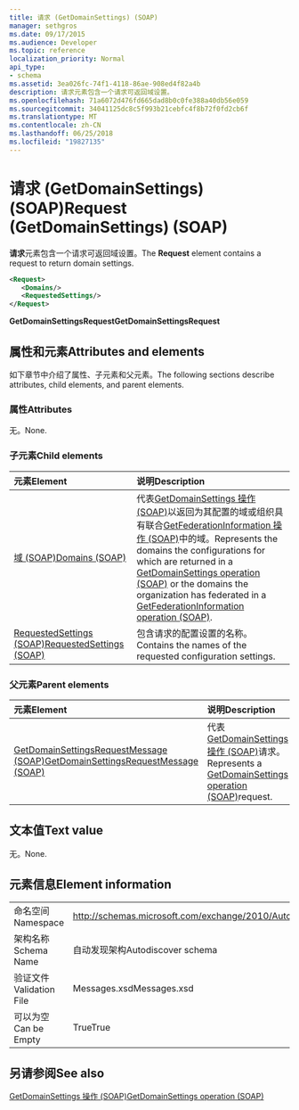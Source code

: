 ```yaml
---
title: 请求 (GetDomainSettings) (SOAP)
manager: sethgros
ms.date: 09/17/2015
ms.audience: Developer
ms.topic: reference
localization_priority: Normal
api_type:
- schema
ms.assetid: 3ea026fc-74f1-4118-86ae-908ed4f82a4b
description: 请求元素包含一个请求可返回域设置。
ms.openlocfilehash: 71a6072d476fd665dad8b0c0fe388a40db56e059
ms.sourcegitcommit: 34041125dc8c5f993b21cebfc4f8b72f0fd2cb6f
ms.translationtype: MT
ms.contentlocale: zh-CN
ms.lasthandoff: 06/25/2018
ms.locfileid: "19827135"
---
```

# <a name="request-getdomainsettings-soap"></a><span data-ttu-id="a8ff6-103">请求 (GetDomainSettings) (SOAP)</span><span class="sxs-lookup"><span data-stu-id="a8ff6-103">Request (GetDomainSettings) (SOAP)</span></span>

<span data-ttu-id="a8ff6-104">**请求**元素包含一个请求可返回域设置。</span><span class="sxs-lookup"><span data-stu-id="a8ff6-104">The **Request** element contains a request to return domain settings.</span></span> 
  
```xml
<Request>
   <Domains/>
   <RequestedSettings/>
</Request>
```

 <span data-ttu-id="a8ff6-105">**GetDomainSettingsRequest**</span><span class="sxs-lookup"><span data-stu-id="a8ff6-105">**GetDomainSettingsRequest**</span></span>
## <a name="attributes-and-elements"></a><span data-ttu-id="a8ff6-106">属性和元素</span><span class="sxs-lookup"><span data-stu-id="a8ff6-106">Attributes and elements</span></span>

<span data-ttu-id="a8ff6-107">如下章节中介绍了属性、子元素和父元素。</span><span class="sxs-lookup"><span data-stu-id="a8ff6-107">The following sections describe attributes, child elements, and parent elements.</span></span>
  
### <a name="attributes"></a><span data-ttu-id="a8ff6-108">属性</span><span class="sxs-lookup"><span data-stu-id="a8ff6-108">Attributes</span></span>

<span data-ttu-id="a8ff6-109">无。</span><span class="sxs-lookup"><span data-stu-id="a8ff6-109">None.</span></span>
  
### <a name="child-elements"></a><span data-ttu-id="a8ff6-110">子元素</span><span class="sxs-lookup"><span data-stu-id="a8ff6-110">Child elements</span></span>

|<span data-ttu-id="a8ff6-111">**元素**</span><span class="sxs-lookup"><span data-stu-id="a8ff6-111">**Element**</span></span>|<span data-ttu-id="a8ff6-112">**说明**</span><span class="sxs-lookup"><span data-stu-id="a8ff6-112">**Description**</span></span>|
|:-----|:-----|
|[<span data-ttu-id="a8ff6-113">域 (SOAP)</span><span class="sxs-lookup"><span data-stu-id="a8ff6-113">Domains (SOAP)</span></span>](domains-soap.md) <br/> |<span data-ttu-id="a8ff6-114">代表[GetDomainSettings 操作 (SOAP)](getdomainsettings-operation-soap.md)以返回为其配置的域或组织具有联合[GetFederationInformation 操作 (SOAP)](getfederationinformation-operation-soap.md)中的域。</span><span class="sxs-lookup"><span data-stu-id="a8ff6-114">Represents the domains the configurations for which are returned in a [GetDomainSettings operation (SOAP)](getdomainsettings-operation-soap.md) or the domains the organization has federated in a [GetFederationInformation operation (SOAP)](getfederationinformation-operation-soap.md).</span></span>  <br/> |
|[<span data-ttu-id="a8ff6-115">RequestedSettings (SOAP)</span><span class="sxs-lookup"><span data-stu-id="a8ff6-115">RequestedSettings (SOAP)</span></span>](requestedsettings-soap.md) <br/> |<span data-ttu-id="a8ff6-116">包含请求的配置设置的名称。</span><span class="sxs-lookup"><span data-stu-id="a8ff6-116">Contains the names of the requested configuration settings.</span></span>  <br/> |
   
### <a name="parent-elements"></a><span data-ttu-id="a8ff6-117">父元素</span><span class="sxs-lookup"><span data-stu-id="a8ff6-117">Parent elements</span></span>

|<span data-ttu-id="a8ff6-118">**元素**</span><span class="sxs-lookup"><span data-stu-id="a8ff6-118">**Element**</span></span>|<span data-ttu-id="a8ff6-119">**说明**</span><span class="sxs-lookup"><span data-stu-id="a8ff6-119">**Description**</span></span>|
|:-----|:-----|
|[<span data-ttu-id="a8ff6-120">GetDomainSettingsRequestMessage (SOAP)</span><span class="sxs-lookup"><span data-stu-id="a8ff6-120">GetDomainSettingsRequestMessage (SOAP)</span></span>](getdomainsettingsrequestmessage-soap.md) <br/> |<span data-ttu-id="a8ff6-121">代表[GetDomainSettings 操作 (SOAP)](getdomainsettings-operation-soap.md)请求。</span><span class="sxs-lookup"><span data-stu-id="a8ff6-121">Represents a [GetDomainSettings operation (SOAP)](getdomainsettings-operation-soap.md)request.</span></span>  <br/> |
   
## <a name="text-value"></a><span data-ttu-id="a8ff6-122">文本值</span><span class="sxs-lookup"><span data-stu-id="a8ff6-122">Text value</span></span>

<span data-ttu-id="a8ff6-123">无。</span><span class="sxs-lookup"><span data-stu-id="a8ff6-123">None.</span></span>
  
## <a name="element-information"></a><span data-ttu-id="a8ff6-124">元素信息</span><span class="sxs-lookup"><span data-stu-id="a8ff6-124">Element information</span></span>

|||
|:-----|:-----|
|<span data-ttu-id="a8ff6-125">命名空间</span><span class="sxs-lookup"><span data-stu-id="a8ff6-125">Namespace</span></span>  <br/> |http://schemas.microsoft.com/exchange/2010/Autodiscover  <br/> |
|<span data-ttu-id="a8ff6-126">架构名称</span><span class="sxs-lookup"><span data-stu-id="a8ff6-126">Schema Name</span></span>  <br/> |<span data-ttu-id="a8ff6-127">自动发现架构</span><span class="sxs-lookup"><span data-stu-id="a8ff6-127">Autodiscover schema</span></span>  <br/> |
|<span data-ttu-id="a8ff6-128">验证文件</span><span class="sxs-lookup"><span data-stu-id="a8ff6-128">Validation File</span></span>  <br/> |<span data-ttu-id="a8ff6-129">Messages.xsd</span><span class="sxs-lookup"><span data-stu-id="a8ff6-129">Messages.xsd</span></span>  <br/> |
|<span data-ttu-id="a8ff6-130">可以为空</span><span class="sxs-lookup"><span data-stu-id="a8ff6-130">Can be Empty</span></span>  <br/> |<span data-ttu-id="a8ff6-131">True</span><span class="sxs-lookup"><span data-stu-id="a8ff6-131">True</span></span>  <br/> |
   
## <a name="see-also"></a><span data-ttu-id="a8ff6-132">另请参阅</span><span class="sxs-lookup"><span data-stu-id="a8ff6-132">See also</span></span>



[<span data-ttu-id="a8ff6-133">GetDomainSettings 操作 (SOAP)</span><span class="sxs-lookup"><span data-stu-id="a8ff6-133">GetDomainSettings operation (SOAP)</span></span>](getdomainsettings-operation-soap.md)


